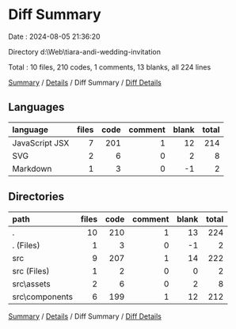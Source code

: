 # Diff Summary

Date : 2024-08-05 21:36:20

Directory d:\\Web\\tiara-andi-wedding-invitation

Total : 10 files,  210 codes, 1 comments, 13 blanks, all 224 lines

[Summary](results.md) / [Details](details.md) / Diff Summary / [Diff Details](diff-details.md)

## Languages
| language | files | code | comment | blank | total |
| :--- | ---: | ---: | ---: | ---: | ---: |
| JavaScript JSX | 7 | 201 | 1 | 12 | 214 |
| SVG | 2 | 6 | 0 | 2 | 8 |
| Markdown | 1 | 3 | 0 | -1 | 2 |

## Directories
| path | files | code | comment | blank | total |
| :--- | ---: | ---: | ---: | ---: | ---: |
| . | 10 | 210 | 1 | 13 | 224 |
| . (Files) | 1 | 3 | 0 | -1 | 2 |
| src | 9 | 207 | 1 | 14 | 222 |
| src (Files) | 1 | 2 | 0 | 0 | 2 |
| src\\assets | 2 | 6 | 0 | 2 | 8 |
| src\\components | 6 | 199 | 1 | 12 | 212 |

[Summary](results.md) / [Details](details.md) / Diff Summary / [Diff Details](diff-details.md)